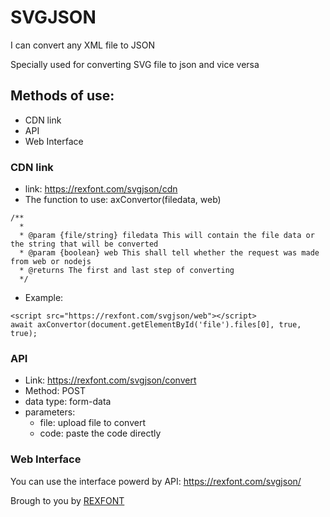 # SVGJSON
I can convert any XML file to JSON

Specially used for converting SVG file to json and vice versa

## Methods of use:
 - CDN link
 - API
 - Web Interface

### CDN link
 - link: https://rexfont.com/svgjson/cdn
 - The function to use: axConvertor(filedata, web)
 ```
 /**
   * 
   * @param {file/string} filedata This will contain the file data or the string that will be converted
   * @param {boolean} web This shall tell whether the request was made from web or nodejs 
   * @returns The first and last step of converting
   */
 ```
 - Example:
 ```
 <script src="https://rexfont.com/svgjson/web"></script>
 await axConvertor(document.getElementById('file').files[0], true, true);
 ```

### API
- Link: https://rexfont.com/svgjson/convert
- Method: POST
- data type: form-data
- parameters:
    - file: upload file to convert
    - code: paste the code directly

### Web Interface
 You can use the interface powerd by API: https://rexfont.com/svgjson/



Brough to you by [REXFONT](https://rexfont.com)
